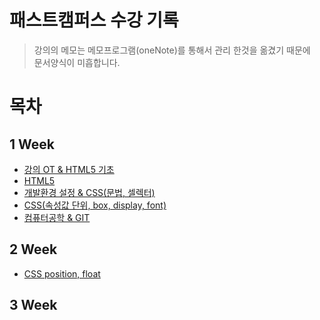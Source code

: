 # 패스트캠퍼스 수강 기록

>강의의 메모는 메모프로그램(oneNote)를 통해서 관리 한것을 옮겼기 때문에  
문서양식이 미흡합니다.

# 목차

## 1 Week
- [강의 OT & HTML5 기초](https://github.com/downmix/til/blob/master/1-week/1day.md)
- [HTML5](https://github.com/downmix/til/blob/master/1-week/2day.md)
- [개발환경 설정 & CSS(문법, 셀렉터)](https://github.com/downmix/til/blob/master/1-week/3day.md)
- [CSS(속성값 단위, box, display, font)](https://github.com/downmix/til/blob/master/1-week/4day.md)
- [컴퓨터공학 & GIT](https://github.com/downmix/til/blob/master/1-week/5day.md)


## 2 Week
- [CSS position, float](https://github.com/downmix/til/blob/master/1-week/6day.md)
## 3 Week